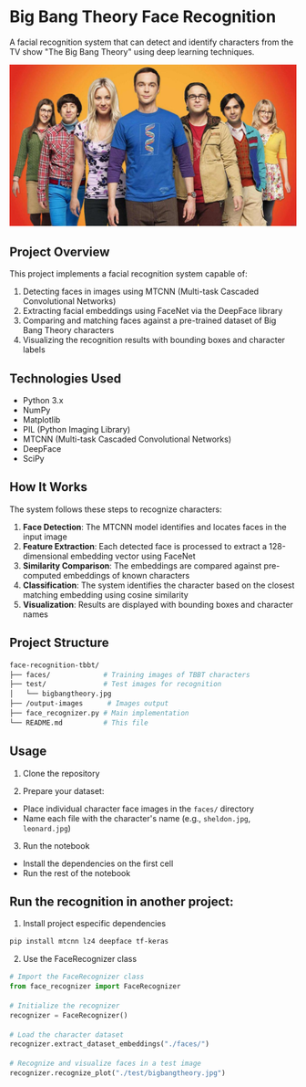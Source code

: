 # Big Bang Theory Face Recognition

A facial recognition system that can detect and identify characters from the TV show "The Big Bang Theory" using deep learning techniques.

![Big Bang Theory Characters](./test/bigbangtheory.jpg)

## Project Overview

This project implements a facial recognition system capable of:
1. Detecting faces in images using MTCNN (Multi-task Cascaded Convolutional Networks)
2. Extracting facial embeddings using FaceNet via the DeepFace library
3. Comparing and matching faces against a pre-trained dataset of Big Bang Theory characters
4. Visualizing the recognition results with bounding boxes and character labels

## Technologies Used

- Python 3.x
- NumPy
- Matplotlib
- PIL (Python Imaging Library)
- MTCNN (Multi-task Cascaded Convolutional Networks)
- DeepFace
- SciPy

## How It Works

The system follows these steps to recognize characters:

1. **Face Detection**: The MTCNN model identifies and locates faces in the input image
2. **Feature Extraction**: Each detected face is processed to extract a 128-dimensional embedding vector using FaceNet
3. **Similarity Comparison**: The embeddings are compared against pre-computed embeddings of known characters
4. **Classification**: The system identifies the character based on the closest matching embedding using cosine similarity
5. **Visualization**: Results are displayed with bounding boxes and character names

## Project Structure
```bash
face-recognition-tbbt/
├── faces/             # Training images of TBBT characters
├── test/              # Test images for recognition
│   └── bigbangtheory.jpg
├── /output-images      # Images output
├── face_recognizer.py # Main implementation
└── README.md          # This file
```

## Usage

1. Clone the repository

2. Prepare your dataset:
  - Place individual character face images in the `faces/` directory
  - Name each file with the character's name (e.g., `sheldon.jpg`, `leonard.jpg`)

3. Run the notebook
  - Install the dependencies on the first cell
  - Run the rest of the notebook 

## Run the recognition in another project:

1. Install project especific dependencies
  ```bash
  pip install mtcnn lz4 deepface tf-keras 
  ```

2. Use the FaceRecognizer class
  ```python
  # Import the FaceRecognizer class
  from face_recognizer import FaceRecognizer

  # Initialize the recognizer
  recognizer = FaceRecognizer()

  # Load the character dataset
  recognizer.extract_dataset_embeddings("./faces/")

  # Recognize and visualize faces in a test image
  recognizer.recognize_plot("./test/bigbangtheory.jpg")
  ```